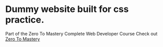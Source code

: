 # Dummy website built for css practice.

Part of the Zero To Mastery Complete Web Developer Course
Check out [Zero To Mastery](https://zerotomastery.io)
